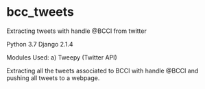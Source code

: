# bcc_tweets
Extracting tweets with handle @BCCI from twitter

Python 3.7
Django 2.1.4

Modules Used:
a) Tweepy (Twitter API)

Extracting all the tweets associated to BCCI with handle @BCCI and pushing all tweets to a webpage.
